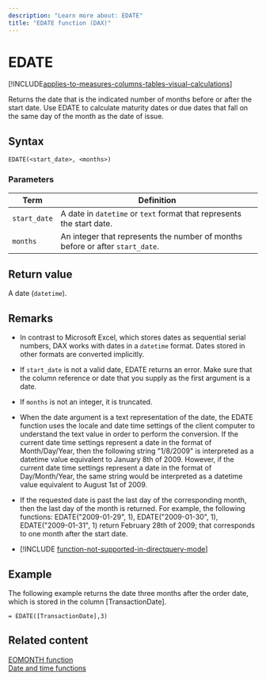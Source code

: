 ```yaml
---
description: "Learn more about: EDATE"
title: "EDATE function (DAX)"
---
```

# EDATE

[!INCLUDE[applies-to-measures-columns-tables-visual-calculations](includes/applies-to-measures-columns-tables-visual-calculations.md)]

Returns the date that is the indicated number of months before or after the start date. Use EDATE to calculate maturity dates or due dates that fall on the same day of the month as the date of issue.  
  
## Syntax  
  
```dax
EDATE(<start_date>, <months>)  
```
  
### Parameters  
  
|Term|Definition|  
|--------|--------------|  
|`start_date`|A date in `datetime` or `text` format that represents the start date.|  
|`months`|An integer that represents the number of months before or after `start_date`.|  
  
## Return value

A date (`datetime`).  
  
## Remarks

- In contrast to Microsoft Excel, which stores dates as sequential serial numbers, DAX works with dates in a `datetime` format. Dates stored in other formats are converted implicitly.  
  
- If `start_date` is not a valid date, EDATE returns an error. Make sure that the column reference or date that you supply as the first argument is a date.  
  
- If `months` is not an integer, it is truncated.  
  
- When the date argument is a text representation of the date, the EDATE function uses the locale and date time settings of the client computer to understand the text value in order to perform the conversion. If the current date time settings represent a date in the format of Month/Day/Year, then the following string "1/8/2009" is interpreted as a datetime value equivalent to January 8th of 2009. However, if the current date time settings represent a date in the format of Day/Month/Year, the same string would be interpreted as a datetime value equivalent to August 1st of 2009.  
  
- If the requested date is past the last day of the corresponding month, then the last day of the month is returned. For example, the following functions: EDATE("2009-01-29", 1), EDATE("2009-01-30", 1), EDATE("2009-01-31", 1) return February 28th of 2009; that corresponds to one month after the start date.  
  
- [!INCLUDE [function-not-supported-in-directquery-mode](includes/function-not-supported-in-directquery-mode.md)]
  
## Example

The following example returns the date three months after the order date, which is stored in the column [TransactionDate].  
  
```dax
= EDATE([TransactionDate],3)  
```
  
## Related content

[EOMONTH function](eomonth-function-dax.md)  
[Date and time functions](date-and-time-functions-dax.md)  
